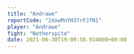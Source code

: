 ```yaml
---
title: "Andrawe"
reportCode: "2dxwMnYH37rFJfN1"
player: "Andrawe"
fight: "Netherspite"
date: 2021-06-30T19:09:58.934000+00:00
---
```

